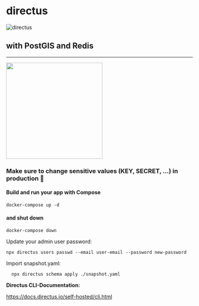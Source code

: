 # directus

![directus](https://user-images.githubusercontent.com/522079/158864859-0fbeae62-9d7a-4619-b35e-f8fa5f68e0c8.png)

## with PostGIS and Redis

---

<img src="https://www.docker.com/wp-content/uploads/2022/03/Moby-logo.png" data-canonical-src="https://www.docker.com/wp-content/uploads/2022/03/Moby-logo.png" width="260" />

### Make sure to change sensitive values (KEY, SECRET, ...) in production 🧐

#### Build and run your app with Compose

```
docker-compose up -d
```

#### and shut down

```
docker-compose down
```

Update your admin user password:

```
npx directus users passwd --email user-email --password new-password
```

Import snapshot.yaml:

```
  npx directus schema apply ./snapshot.yaml
```

**Directus CLI-Documentation:**

<https://docs.directus.io/self-hosted/cli.html>
